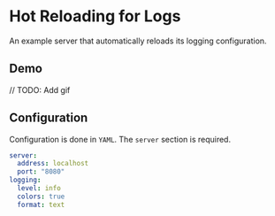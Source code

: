 # Hot Reloading for Logs
An example server that automatically reloads its logging configuration.

## Demo
// TODO: Add gif


## Configuration
Configuration is done in `YAML`. The `server` section is required.

```yaml
server:
  address: localhost
  port: "8080"
logging:
  level: info
  colors: true
  format: text
```
